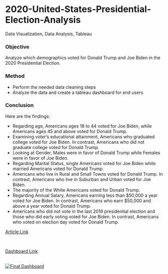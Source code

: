# 2020-United-States-Presidential-Election-Analysis
Data Visualization, Data Analysis, Tableau


### Objective ###
Analyze which demographics voted for Donald Trump and Joe Biden in the 2020 Presidential Election.

### Method ###
 - Perform the needed data cleaning steps
 - Analyze the data and create a tableau dashboard for end users


### Conclusion
Here are the findings:

- Regarding age, Americans ages 18 to 44 voted for Joe Biden, while Americans ages 45 and above voted for Donald Trump.
- Examining voter’s educational attainment, Americans who graduated college voted for Joe Biden. In contrast, Americans who did not graduate college voted for Donald Trump.
- Looking at Gender, Males were in favor of Donald Trump while Females were in favor of Joe Biden.
- Regarding Marital Status, single Americans voted for Joe Biden while married Americans voted for Donald Trump.
- Americans who live in Rural and Small Towns voted for Donald Trump. In contrast, Americans who live in Suburban and Urban voted for Joe Biden.
- The majority of the White Americans voted for Donald Trump.
- Regarding Annual Salary, Americans earning less than $50,000 a year voted for Joe Biden. In contrast, Americans who earn $50,000 and above a year voted for Donald Trump.
- Americans who did not vote in the last 2016 presidential election and those who did early voting voted for Joe Biden. In contrast, Americans who voted on election day voted for Donald Trump.


[Article Link](https://medium.com/@maynard.b.miranda/police-deaths-from-2012-to-2022-analysis-40811f332514)

<br>

[Dashboard Link](https://public.tableau.com/views/2020USPRESIDENTIALELECTION_16561151719830/FinalDashboard?:language=en-US&:display_count=n&:origin=viz_share_link)

<br>


<div class='tableauPlaceholder' id='viz1660412757610' style='position: relative'><noscript><a href='#'><img alt='Final Dashboard ' src='https:&#47;&#47;public.tableau.com&#47;static&#47;images&#47;20&#47;2020USPRESIDENTIALELECTION_16561151719830&#47;FinalDashboard&#47;1_rss.png' style='border: none' /></a></noscript><object class='tableauViz'  style='display:none;'><param name='host_url' value='https%3A%2F%2Fpublic.tableau.com%2F' /> <param name='embed_code_version' value='3' /> <param name='site_root' value='' /><param name='name' value='2020USPRESIDENTIALELECTION_16561151719830&#47;FinalDashboard' /><param name='tabs' value='no' /><param name='toolbar' value='yes' /><param name='static_image' value='https:&#47;&#47;public.tableau.com&#47;static&#47;images&#47;20&#47;2020USPRESIDENTIALELECTION_16561151719830&#47;FinalDashboard&#47;1.png' /> <param name='animate_transition' value='yes' /><param name='display_static_image' value='yes' /><param name='display_spinner' value='yes' /><param name='display_overlay' value='yes' /><param name='display_count' value='yes' /><param name='language' value='en-US' /></object></div>                

